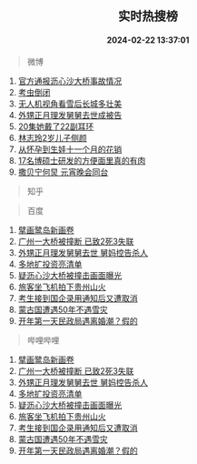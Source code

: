 <div align="center"><h2>实时热搜榜</h2><h4>2024-02-22 13:37:01</h4></div>

> 微博  

1. [官方通报沥心沙大桥事故情况](https://s.weibo.com/weibo?q=%23%E5%AE%98%E6%96%B9%E9%80%9A%E6%8A%A5%E6%B2%A5%E5%BF%83%E6%B2%99%E5%A4%A7%E6%A1%A5%E4%BA%8B%E6%95%85%E6%83%85%E5%86%B5%23&t=31&band_rank=1&Refer=top)<br />
2. [考虫倒闭](https://s.weibo.com/weibo?q=%E8%80%83%E8%99%AB%E5%80%92%E9%97%AD&t=31&band_rank=2&Refer=top)<br />
3. [无人机视角看雪后长城多壮美](https://s.weibo.com/weibo?q=%23%E6%97%A0%E4%BA%BA%E6%9C%BA%E8%A7%86%E8%A7%92%E7%9C%8B%E9%9B%AA%E5%90%8E%E9%95%BF%E5%9F%8E%E5%A4%9A%E5%A3%AE%E7%BE%8E%23&t=31&band_rank=3&Refer=top)<br />
4. [外甥正月理发舅舅去世成被告](https://s.weibo.com/weibo?q=%23%E5%A4%96%E7%94%A5%E6%AD%A3%E6%9C%88%E7%90%86%E5%8F%91%E8%88%85%E8%88%85%E5%8E%BB%E4%B8%96%E6%88%90%E8%A2%AB%E5%91%8A%23&t=31&band_rank=4&Refer=top)<br />
5. [20集她戴了22副耳环](https://s.weibo.com/weibo?q=20%E9%9B%86%E5%A5%B9%E6%88%B4%E4%BA%8622%E5%89%AF%E8%80%B3%E7%8E%AF&t=31&band_rank=5&Refer=top)<br />
6. [林志玲2岁儿子侧颜](https://s.weibo.com/weibo?q=%23%E6%9E%97%E5%BF%97%E7%8E%B22%E5%B2%81%E5%84%BF%E5%AD%90%E4%BE%A7%E9%A2%9C%23&t=31&band_rank=6&Refer=top)<br />
7. [从怀孕到生娃十一个月的花销](https://s.weibo.com/weibo?q=%23%E4%BB%8E%E6%80%80%E5%AD%95%E5%88%B0%E7%94%9F%E5%A8%83%E5%8D%81%E4%B8%80%E4%B8%AA%E6%9C%88%E7%9A%84%E8%8A%B1%E9%94%80%23&t=31&band_rank=7&Refer=top)<br />
8. [17名博硕士研发的方便面里真的有肉](https://s.weibo.com/weibo?q=%2317%E5%90%8D%E5%8D%9A%E7%A1%95%E5%A3%AB%E7%A0%94%E5%8F%91%E7%9A%84%E6%96%B9%E4%BE%BF%E9%9D%A2%E9%87%8C%E7%9C%9F%E7%9A%84%E6%9C%89%E8%82%89%23&t=31&band_rank=8&Refer=top)<br />
9. [撒贝宁何炅 元宵晚会同台](https://s.weibo.com/weibo?q=%E6%92%92%E8%B4%9D%E5%AE%81%E4%BD%95%E7%82%85%20%E5%85%83%E5%AE%B5%E6%99%9A%E4%BC%9A%E5%90%8C%E5%8F%B0&t=31&band_rank=9&Refer=top)<br />

> 知乎  


> 百度  

1. [擘画鹭岛新画卷](https://www.baidu.com/s?wd=%E6%93%98%E7%94%BB%E9%B9%AD%E5%B2%9B%E6%96%B0%E7%94%BB%E5%8D%B7&sa=fyb_news&rsv_dl=fyb_news)<br />
2. [广州一大桥被撞断 已致2死3失联](https://www.baidu.com/s?wd=%E5%B9%BF%E5%B7%9E%E4%B8%80%E5%A4%A7%E6%A1%A5%E8%A2%AB%E6%92%9E%E6%96%AD+%E5%B7%B2%E8%87%B42%E6%AD%BB3%E5%A4%B1%E8%81%94&sa=fyb_news&rsv_dl=fyb_news)<br />
3. [外甥正月理发舅舅去世 舅妈控告杀人](https://www.baidu.com/s?wd=%E5%A4%96%E7%94%A5%E6%AD%A3%E6%9C%88%E7%90%86%E5%8F%91%E8%88%85%E8%88%85%E5%8E%BB%E4%B8%96+%E8%88%85%E5%A6%88%E6%8E%A7%E5%91%8A%E6%9D%80%E4%BA%BA&sa=fyb_news&rsv_dl=fyb_news)<br />
4. [多地扩投资亮清单](https://www.baidu.com/s?wd=%E5%A4%9A%E5%9C%B0%E6%89%A9%E6%8A%95%E8%B5%84%E4%BA%AE%E6%B8%85%E5%8D%95&sa=fyb_news&rsv_dl=fyb_news)<br />
5. [疑沥心沙大桥被撞击画面曝光](https://www.baidu.com/s?wd=%E7%96%91%E6%B2%A5%E5%BF%83%E6%B2%99%E5%A4%A7%E6%A1%A5%E8%A2%AB%E6%92%9E%E5%87%BB%E7%94%BB%E9%9D%A2%E6%9B%9D%E5%85%89&sa=fyb_news&rsv_dl=fyb_news)<br />
6. [旅客坐飞机拍下贵州山火](https://www.baidu.com/s?wd=%E6%97%85%E5%AE%A2%E5%9D%90%E9%A3%9E%E6%9C%BA%E6%8B%8D%E4%B8%8B%E8%B4%B5%E5%B7%9E%E5%B1%B1%E7%81%AB&sa=fyb_news&rsv_dl=fyb_news)<br />
7. [考生接到国企录用通知后又遭取消](https://www.baidu.com/s?wd=%E8%80%83%E7%94%9F%E6%8E%A5%E5%88%B0%E5%9B%BD%E4%BC%81%E5%BD%95%E7%94%A8%E9%80%9A%E7%9F%A5%E5%90%8E%E5%8F%88%E9%81%AD%E5%8F%96%E6%B6%88&sa=fyb_news&rsv_dl=fyb_news)<br />
8. [蒙古国遭遇50年不遇雪灾](https://www.baidu.com/s?wd=%E8%92%99%E5%8F%A4%E5%9B%BD%E9%81%AD%E9%81%8750%E5%B9%B4%E4%B8%8D%E9%81%87%E9%9B%AA%E7%81%BE&sa=fyb_news&rsv_dl=fyb_news)<br />
9. [开年第一天民政局遇离婚潮？假的](https://www.baidu.com/s?wd=%E5%BC%80%E5%B9%B4%E7%AC%AC%E4%B8%80%E5%A4%A9%E6%B0%91%E6%94%BF%E5%B1%80%E9%81%87%E7%A6%BB%E5%A9%9A%E6%BD%AE%EF%BC%9F%E5%81%87%E7%9A%84&sa=fyb_news&rsv_dl=fyb_news)<br />

> 哔哩哔哩  

1. [擘画鹭岛新画卷](https://www.baidu.com/s?wd=%E6%93%98%E7%94%BB%E9%B9%AD%E5%B2%9B%E6%96%B0%E7%94%BB%E5%8D%B7&sa=fyb_news&rsv_dl=fyb_news)<br />
2. [广州一大桥被撞断 已致2死3失联](https://www.baidu.com/s?wd=%E5%B9%BF%E5%B7%9E%E4%B8%80%E5%A4%A7%E6%A1%A5%E8%A2%AB%E6%92%9E%E6%96%AD+%E5%B7%B2%E8%87%B42%E6%AD%BB3%E5%A4%B1%E8%81%94&sa=fyb_news&rsv_dl=fyb_news)<br />
3. [外甥正月理发舅舅去世 舅妈控告杀人](https://www.baidu.com/s?wd=%E5%A4%96%E7%94%A5%E6%AD%A3%E6%9C%88%E7%90%86%E5%8F%91%E8%88%85%E8%88%85%E5%8E%BB%E4%B8%96+%E8%88%85%E5%A6%88%E6%8E%A7%E5%91%8A%E6%9D%80%E4%BA%BA&sa=fyb_news&rsv_dl=fyb_news)<br />
4. [多地扩投资亮清单](https://www.baidu.com/s?wd=%E5%A4%9A%E5%9C%B0%E6%89%A9%E6%8A%95%E8%B5%84%E4%BA%AE%E6%B8%85%E5%8D%95&sa=fyb_news&rsv_dl=fyb_news)<br />
5. [疑沥心沙大桥被撞击画面曝光](https://www.baidu.com/s?wd=%E7%96%91%E6%B2%A5%E5%BF%83%E6%B2%99%E5%A4%A7%E6%A1%A5%E8%A2%AB%E6%92%9E%E5%87%BB%E7%94%BB%E9%9D%A2%E6%9B%9D%E5%85%89&sa=fyb_news&rsv_dl=fyb_news)<br />
6. [旅客坐飞机拍下贵州山火](https://www.baidu.com/s?wd=%E6%97%85%E5%AE%A2%E5%9D%90%E9%A3%9E%E6%9C%BA%E6%8B%8D%E4%B8%8B%E8%B4%B5%E5%B7%9E%E5%B1%B1%E7%81%AB&sa=fyb_news&rsv_dl=fyb_news)<br />
7. [考生接到国企录用通知后又遭取消](https://www.baidu.com/s?wd=%E8%80%83%E7%94%9F%E6%8E%A5%E5%88%B0%E5%9B%BD%E4%BC%81%E5%BD%95%E7%94%A8%E9%80%9A%E7%9F%A5%E5%90%8E%E5%8F%88%E9%81%AD%E5%8F%96%E6%B6%88&sa=fyb_news&rsv_dl=fyb_news)<br />
8. [蒙古国遭遇50年不遇雪灾](https://www.baidu.com/s?wd=%E8%92%99%E5%8F%A4%E5%9B%BD%E9%81%AD%E9%81%8750%E5%B9%B4%E4%B8%8D%E9%81%87%E9%9B%AA%E7%81%BE&sa=fyb_news&rsv_dl=fyb_news)<br />
9. [开年第一天民政局遇离婚潮？假的](https://www.baidu.com/s?wd=%E5%BC%80%E5%B9%B4%E7%AC%AC%E4%B8%80%E5%A4%A9%E6%B0%91%E6%94%BF%E5%B1%80%E9%81%87%E7%A6%BB%E5%A9%9A%E6%BD%AE%EF%BC%9F%E5%81%87%E7%9A%84&sa=fyb_news&rsv_dl=fyb_news)<br />
